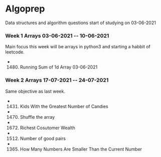 # Algoprep
Data structures and algorithm questions start of studying on 03-06-2021
### Week 1 Arrays 03-06-2021 -- 10-06-2021
Main focus this week will be arrays in python3 and starting a habbit of leetcode.
- 1480. Running Sum of 1d Array 03-06-2021 
### Week 2 Arrays 17-07-2021 -- 24-07-2021
Same objective as last week.
- 1431. Kids With the Greatest Number of Candies
- 1470. Shuffle the array
- 1672. Richest Cosutomer Wealth 
- 1512. Number of good pairs
- 1365. How Many Numbers Are Smaller Than the Current Number
